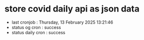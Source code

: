 # store covid daily api as json data

- last cronjob : Thursday, 13 February 2025 13:21:46
- status og cron : success
- status daily cron : success
      
      